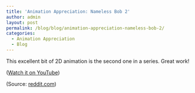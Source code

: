 ```yaml
---
title: 'Animation Appreciation: Nameless Bob 2'
author: admin
layout: post
permalink: /blog/blog/animation-appreciation-nameless-bob-2/
categories:
  - Animation Appreciation
  - Blog
---
```

This excellent bit of 2D animation is the second one in a series. Great work!

<span class='embed-youtube' style='text-align:center; display: block;'></span>

(<a href="https://www.youtube.com/watch?v=yszkSXIlYBs#t=85" target="_blank">Watch it on YouTube</a>)

(Source: <a href="http://www.reddit.com/r/animation/comments/20bbws/nameless_bob_2_part_of_a_series_im_working_on/" target="_blank">reddit.com</a>)